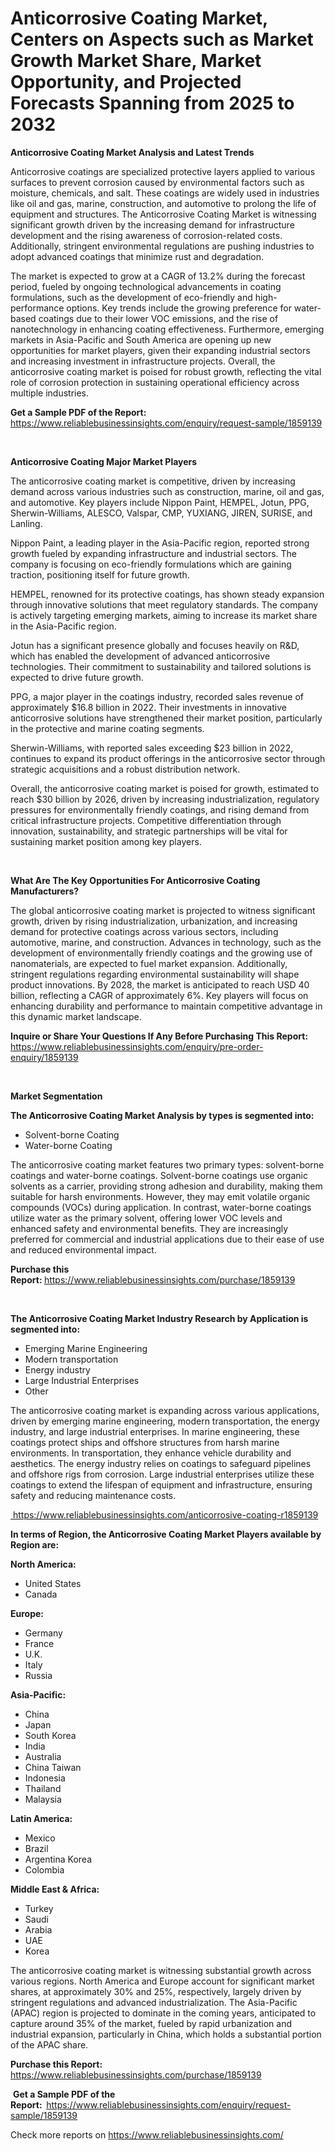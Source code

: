 <p><h1>Anticorrosive Coating Market, Centers on Aspects such as Market Growth Market Share, Market Opportunity, and Projected Forecasts Spanning from 2025 to 2032</h1></p><p><strong>Anticorrosive Coating Market Analysis and Latest Trends</strong></p>
<p><p>Anticorrosive coatings are specialized protective layers applied to various surfaces to prevent corrosion caused by environmental factors such as moisture, chemicals, and salt. These coatings are widely used in industries like oil and gas, marine, construction, and automotive to prolong the life of equipment and structures. The Anticorrosive Coating Market is witnessing significant growth driven by the increasing demand for infrastructure development and the rising awareness of corrosion-related costs. Additionally, stringent environmental regulations are pushing industries to adopt advanced coatings that minimize rust and degradation.</p><p>The market is expected to grow at a CAGR of 13.2% during the forecast period, fueled by ongoing technological advancements in coating formulations, such as the development of eco-friendly and high-performance options. Key trends include the growing preference for water-based coatings due to their lower VOC emissions, and the rise of nanotechnology in enhancing coating effectiveness. Furthermore, emerging markets in Asia-Pacific and South America are opening up new opportunities for market players, given their expanding industrial sectors and increasing investment in infrastructure projects. Overall, the anticorrosive coating market is poised for robust growth, reflecting the vital role of corrosion protection in sustaining operational efficiency across multiple industries.</p></p>
<p><strong>Get a Sample PDF of the Report:&nbsp;</strong> <a href="https://www.reliablebusinessinsights.com/enquiry/request-sample/1859139?utm_campaign=2190&utm_medium=2&utm_source=Github&utm_content=ia&utm_term=31032025&utm_id=anticorrosive-coating">https://www.reliablebusinessinsights.com/enquiry/request-sample/1859139</a></p>
<p>&nbsp;</p>
<p><strong>Anticorrosive Coating Major Market Players</strong></p>
<p><p>The anticorrosive coating market is competitive, driven by increasing demand across various industries such as construction, marine, oil and gas, and automotive. Key players include Nippon Paint, HEMPEL, Jotun, PPG, Sherwin-Williams, ALESCO, Valspar, CMP, YUXIANG, JIREN, SURISE, and Lanling.</p><p>Nippon Paint, a leading player in the Asia-Pacific region, reported strong growth fueled by expanding infrastructure and industrial sectors. The company is focusing on eco-friendly formulations which are gaining traction, positioning itself for future growth.</p><p>HEMPEL, renowned for its protective coatings, has shown steady expansion through innovative solutions that meet regulatory standards. The company is actively targeting emerging markets, aiming to increase its market share in the Asia-Pacific region.</p><p>Jotun has a significant presence globally and focuses heavily on R&D, which has enabled the development of advanced anticorrosive technologies. Their commitment to sustainability and tailored solutions is expected to drive future growth.</p><p>PPG, a major player in the coatings industry, recorded sales revenue of approximately $16.8 billion in 2022. Their investments in innovative anticorrosive solutions have strengthened their market position, particularly in the protective and marine coating segments.</p><p>Sherwin-Williams, with reported sales exceeding $23 billion in 2022, continues to expand its product offerings in the anticorrosive sector through strategic acquisitions and a robust distribution network.</p><p>Overall, the anticorrosive coating market is poised for growth, estimated to reach $30 billion by 2026, driven by increasing industrialization, regulatory pressures for environmentally friendly coatings, and rising demand from critical infrastructure projects. Competitive differentiation through innovation, sustainability, and strategic partnerships will be vital for sustaining market position among key players.</p></p>
<p>&nbsp;</p>
<p><strong>What Are The Key Opportunities For Anticorrosive Coating Manufacturers?</strong></p>
<p><p>The global anticorrosive coating market is projected to witness significant growth, driven by rising industrialization, urbanization, and increasing demand for protective coatings across various sectors, including automotive, marine, and construction. Advances in technology, such as the development of environmentally friendly coatings and the growing use of nanomaterials, are expected to fuel market expansion. Additionally, stringent regulations regarding environmental sustainability will shape product innovations. By 2028, the market is anticipated to reach USD 40 billion, reflecting a CAGR of approximately 6%. Key players will focus on enhancing durability and performance to maintain competitive advantage in this dynamic market landscape.</p></p>
<p><strong>Inquire or Share Your Questions If Any Before Purchasing This Report:</strong> <a href="https://www.reliablebusinessinsights.com/enquiry/pre-order-enquiry/1859139?utm_campaign=2190&utm_medium=2&utm_source=Github&utm_content=ia&utm_term=31032025&utm_id=anticorrosive-coating">https://www.reliablebusinessinsights.com/enquiry/pre-order-enquiry/1859139</a></p>
<p>&nbsp;</p>
<p><strong>Market Segmentation</strong></p>
<p><strong>The Anticorrosive Coating Market Analysis by types is segmented into:</strong></p>
<p><ul><li>Solvent-borne Coating</li><li>Water-borne Coating</li></ul></p>
<p><p>The anticorrosive coating market features two primary types: solvent-borne coatings and water-borne coatings. Solvent-borne coatings use organic solvents as a carrier, providing strong adhesion and durability, making them suitable for harsh environments. However, they may emit volatile organic compounds (VOCs) during application. In contrast, water-borne coatings utilize water as the primary solvent, offering lower VOC levels and enhanced safety and environmental benefits. They are increasingly preferred for commercial and industrial applications due to their ease of use and reduced environmental impact.</p></p>
<p><strong>Purchase this Report:&nbsp;</strong><a href="https://www.reliablebusinessinsights.com/purchase/1859139?utm_campaign=2190&utm_medium=2&utm_source=Github&utm_content=ia&utm_term=31032025&utm_id=anticorrosive-coating">https://www.reliablebusinessinsights.com/purchase/1859139</a></p>
<p>&nbsp;</p>
<p><strong>The Anticorrosive Coating Market Industry Research by Application is segmented into:</strong></p>
<p><ul><li>Emerging Marine Engineering</li><li>Modern transportation</li><li>Energy industry</li><li>Large Industrial Enterprises</li><li>Other</li></ul></p>
<p><p>The anticorrosive coating market is expanding across various applications, driven by emerging marine engineering, modern transportation, the energy industry, and large industrial enterprises. In marine engineering, these coatings protect ships and offshore structures from harsh marine environments. In transportation, they enhance vehicle durability and aesthetics. The energy industry relies on coatings to safeguard pipelines and offshore rigs from corrosion. Large industrial enterprises utilize these coatings to extend the lifespan of equipment and infrastructure, ensuring safety and reducing maintenance costs.</p></p>
<p><a href="https://www.reliablebusinessinsights.com/anticorrosive-coating-r1859139?utm_campaign=2190&utm_medium=2&utm_source=Github&utm_content=ia&utm_term=31032025&utm_id=anticorrosive-coating">&nbsp;https://www.reliablebusinessinsights.com/anticorrosive-coating-r1859139</a></p>
<p><strong>In terms of Region, the Anticorrosive Coating Market Players available by Region are:</strong></p>
<p>
    <p> <strong> North America: </strong>
        <ul>
            <li>United States</li>
            <li>Canada</li>
        </ul>
        </p> 
    <p> <strong> Europe: </strong>
        <ul>
            <li>Germany</li>
            <li>France</li>
            <li>U.K.</li>
            <li>Italy</li>
            <li>Russia</li>
        </ul>
        </p> 
    <p> <strong> Asia-Pacific: </strong>
        <ul>
            <li>China</li>
            <li>Japan</li>
            <li>South Korea</li>
            <li>India</li>
            <li>Australia</li>
            <li>China Taiwan</li>
            <li>Indonesia</li>
            <li>Thailand</li>
            <li>Malaysia</li>
        </ul>
        </p> 
    <p> <strong> Latin America: </strong>
        <ul>
            <li>Mexico</li>
            <li>Brazil</li>
            <li>Argentina Korea</li>
            <li>Colombia</li>
        </ul>
        </p> 
    <p> <strong> Middle East & Africa: </strong>
        <ul>
            <li>Turkey</li>
            <li>Saudi</li>
            <li>Arabia</li>
            <li>UAE</li>
            <li>Korea</li>
        </ul>
    </p>
    </p>
<p><p>The anticorrosive coating market is witnessing substantial growth across various regions. North America and Europe account for significant market shares, at approximately 30% and 25%, respectively, largely driven by stringent regulations and advanced industrialization. The Asia-Pacific (APAC) region is projected to dominate in the coming years, anticipated to capture around 35% of the market, fueled by rapid urbanization and industrial expansion, particularly in China, which holds a substantial portion of the APAC share.</p></p>
<p><strong>Purchase this Report: </strong><a href="https://www.reliablebusinessinsights.com/purchase/1859139?utm_campaign=2190&utm_medium=2&utm_source=Github&utm_content=ia&utm_term=31032025&utm_id=anticorrosive-coating">https://www.reliablebusinessinsights.com/purchase/1859139</a></p>
<p>&nbsp;<strong>Get a Sample PDF of the Report:&nbsp;&nbsp;</strong><a href="https://www.reliablebusinessinsights.com/enquiry/request-sample/1859139?utm_campaign=2190&utm_medium=2&utm_source=Github&utm_content=ia&utm_term=31032025&utm_id=anticorrosive-coating">https://www.reliablebusinessinsights.com/enquiry/request-sample/1859139</a></p>
<p><strong></strong></p>
<p>Check more reports on <a href="https://www.reliablebusinessinsights.com/?utm_campaign=2190&utm_medium=2&utm_source=Github&utm_content=ia&utm_term=31032025&utm_id=anticorrosive-coating">https://www.reliablebusinessinsights.com/</a></p>